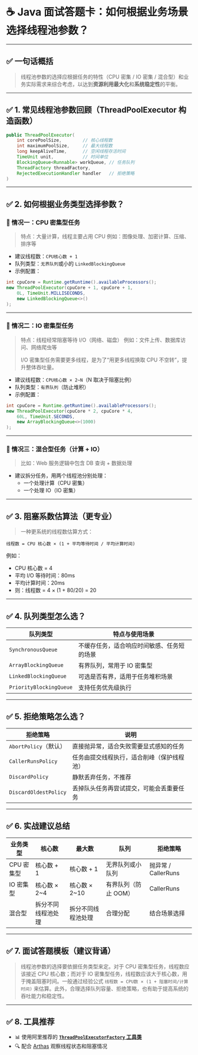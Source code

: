 # ☕ Java 面试答题卡：如何根据业务场景选择线程池参数？

------

## ✅ 一句话概括

> 线程池参数的选择应根据任务的特性（CPU 密集 / IO 密集 / 混合型）和业务实际需求来综合考虑，以达到**资源利用最大化**和**系统稳定性**的平衡。

------

## ✅ 1. 常见线程池参数回顾（ThreadPoolExecutor 构造函数）

```java
public ThreadPoolExecutor(
    int corePoolSize,        // 核心线程数
    int maximumPoolSize,     // 最大线程数
    long keepAliveTime,      // 空闲线程存活时间
    TimeUnit unit,           // 时间单位
    BlockingQueue<Runnable> workQueue, // 任务队列
    ThreadFactory threadFactory,
    RejectedExecutionHandler handler   // 拒绝策略
)
```

------

## ✅ 2. 如何根据业务类型选择参数？

### 🔹 情况一：CPU 密集型任务

> 特点：大量计算，线程主要占用 CPU
>  例如：图像处理、加密计算、压缩、排序等

- 建议线程数：`CPU核心数 + 1`
- 队列类型：`无界队列`或小的 `LinkedBlockingQueue`
- 示例配置：

```java
int cpuCore = Runtime.getRuntime().availableProcessors();
new ThreadPoolExecutor(cpuCore + 1, cpuCore + 1,
    0L, TimeUnit.MILLISECONDS,
    new LinkedBlockingQueue<>()
);
```

------

### 🔹 情况二：IO 密集型任务

> 特点：线程经常阻塞等待 I/O（网络、磁盘）
> 例如：文件上传、数据库访问、网络爬虫等
>
> I/O 密集型任务需要更多线程，是为了“用更多线程换取 CPU 不空转”，提升整体吞吐量。

- 建议线程数：`CPU核心数 × 2~N`（N 取决于阻塞比例）
- 队列类型：`有界队列`（防止堆积）
- 示例配置：

```java
int cpuCore = Runtime.getRuntime().availableProcessors();
new ThreadPoolExecutor(cpuCore * 2, cpuCore * 4,
    60L, TimeUnit.SECONDS,
    new ArrayBlockingQueue<>(1000)
);
```

------

### 🔹 情况三：混合型任务（计算 + IO）

> 比如：Web 服务逻辑中包含 DB 查询 + 数据处理

- 建议拆分任务，用两个线程池分别处理：
  - 一个处理计算（CPU 密集）
  - 一个处理 IO（IO 密集）

------

## ✅ 3. 阻塞系数估算法（更专业）

> 一种更系统的线程数估算方式：

```
线程数 = CPU 核心数 × (1 + 平均等待时间 / 平均计算时间)
```

例如：

- CPU 核心数 = 4
- 平均 I/O 等待时间：80ms
- 平均计算时间：20ms
- 则：线程数 = 4 × (1 + 80/20) = 20

------

## ✅ 4. 队列类型怎么选？

| 队列类型                | 特点与使用场景                             |
| ----------------------- | ------------------------------------------ |
| `SynchronousQueue`      | 不缓存任务，适合响应时间敏感、任务短的场景 |
| `ArrayBlockingQueue`    | 有界队列，常用于 IO 密集型                 |
| `LinkedBlockingQueue`   | 可选是否有界，适用于任务堆积场景           |
| `PriorityBlockingQueue` | 支持任务优先级执行                         |

------

## ✅ 5. 拒绝策略怎么选？

| 拒绝策略              | 说明                                       |
| --------------------- | ------------------------------------------ |
| `AbortPolicy`（默认） | 直接抛异常，适合失败需要显式感知的任务     |
| `CallerRunsPolicy`    | 任务由提交线程执行，适合削峰（保护线程池） |
| `DiscardPolicy`       | 静默丢弃任务，不推荐                       |
| `DiscardOldestPolicy` | 丢掉队头任务再尝试提交，可能会丢重要任务   |

------

## ✅ 6. 实战建议总结

| 业务类型   | 核心数             | 最大数             | 队列                 | 拒绝策略            |
| ---------- | ------------------ | ------------------ | -------------------- | ------------------- |
| CPU 密集型 | 核心数 + 1         | 核心数 + 1         | 无界队列或小队列     | 抛异常 / CallerRuns |
| IO 密集型  | 核心数 × 2~4       | 核心数 × 2~10      | 有界队列（防止 OOM） | CallerRuns          |
| 混合型     | 拆分不同线程池处理 | 拆分不同线程池处理 | 合理分配             | 结合场景选择        |

------

## ✅ 7. 面试答题模板（建议背诵）

> 线程池参数的选择要依据任务类型来定。对于 CPU 密集型任务，线程数应该接近 CPU 核心数；而对于 IO 密集型任务，线程数应该大于核心数，用于掩盖阻塞时间。一般通过经验公式 `线程数 = CPU数 × (1 + 阻塞时间/计算时间)` 来估算。此外，合理选择队列容量、拒绝策略，也有助于提高系统的吞吐能力和稳定性。

------

## ✅ 8. 工具推荐

- 📊 使用阿里推荐的 [**`ThreadPoolExecutorFactory` 工具类**](https://github.com/alibaba/transmittable-thread-local)
- 🔍 配合 [Arthas](https://arthas.aliyun.com/) 观察线程状态和阻塞情况
